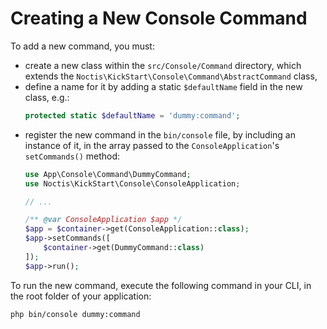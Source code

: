 # Creating a New Console Command

To add a new command, you must:

* create a new class within the `src/Console/Command` directory, which extends the
  `Noctis\KickStart\Console\Command\AbstractCommand` class,
* define a name for it by adding a static `$defaultName` field in the new class, e.g.:
  ```php
  protected static $defaultName = 'dummy:command';
  ```
* register the new command in the `bin/console` file, by including an instance of it, in the array passed to the
  `ConsoleApplication`'s `setCommands()` method:
  ```php
  use App\Console\Command\DummyCommand;
  use Noctis\KickStart\Console\ConsoleApplication;
  
  // ...
  
  /** @var ConsoleApplication $app */
  $app = $container->get(ConsoleApplication::class);
  $app->setCommands([
      $container->get(DummyCommand::class)
  ]);
  $app->run();
  ```

To run the new command, execute the following command in your CLI, in the root folder of your application:
```shell
php bin/console dummy:command
```
